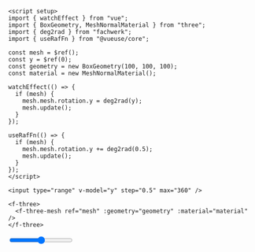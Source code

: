 ```vue
<script setup>
import { watchEffect } from "vue";
import { BoxGeometry, MeshNormalMaterial } from "three";
import { deg2rad } from "fachwerk";
import { useRafFn } from "@vueuse/core";

const mesh = $ref();
const y = $ref(0);
const geometry = new BoxGeometry(100, 100, 100);
const material = new MeshNormalMaterial();

watchEffect(() => {
  if (mesh) {
    mesh.mesh.rotation.y = deg2rad(y);
    mesh.update();
  }
});

useRafFn(() => {
  if (mesh) {
    mesh.mesh.rotation.y += deg2rad(0.5);
    mesh.update();
  }
});
</script>

<input type="range" v-model="y" step="0.5" max="360" />

<f-three>
  <f-three-mesh ref="mesh" :geometry="geometry" :material="material" />
</f-three>
```

<script setup>
import { watchEffect } from "vue";
import { BoxGeometry, MeshNormalMaterial } from "three";
import { useRafFn } from "@vueuse/core";
import { deg2rad } from '../src/lib.esm'

const mesh = $ref();
const y = $ref(0);
const geometry = new BoxGeometry(100, 100, 100);
const material = new MeshNormalMaterial();

watchEffect(() => {
  if (mesh) {
    mesh.mesh.rotation.y = deg2rad(y);
    mesh.update();
  }
});

useRafFn(() => {
  if (mesh) {
    mesh.mesh.rotation.y += deg2rad(1);
    mesh.update();
  }
});
</script>

<input type="range" v-model="y" step="0.5" max="360" />

<f-three>
  <f-three-mesh ref="mesh" :geometry="geometry" :material="material" />
</f-three>
